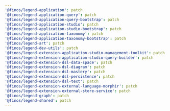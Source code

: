 ```yaml
---
'@finos/legend-application': patch
'@finos/legend-application-query': patch
'@finos/legend-application-query-bootstrap': patch
'@finos/legend-application-studio': patch
'@finos/legend-application-studio-bootstrap': patch
'@finos/legend-application-taxonomy': patch
'@finos/legend-application-taxonomy-bootstrap': patch
'@finos/legend-art': patch
'@finos/legend-dev-utils': patch
'@finos/legend-extension-application-studio-management-toolkit': patch
'@finos/legend-extension-application-studio-query-builder': patch
'@finos/legend-extension-dsl-data-space': patch
'@finos/legend-extension-dsl-diagram': patch
'@finos/legend-extension-dsl-mastery': patch
'@finos/legend-extension-dsl-persistence': patch
'@finos/legend-extension-dsl-text': patch
'@finos/legend-extension-external-language-morphir': patch
'@finos/legend-extension-external-store-service': patch
'@finos/legend-graph': patch
'@finos/legend-shared': patch
---
```

